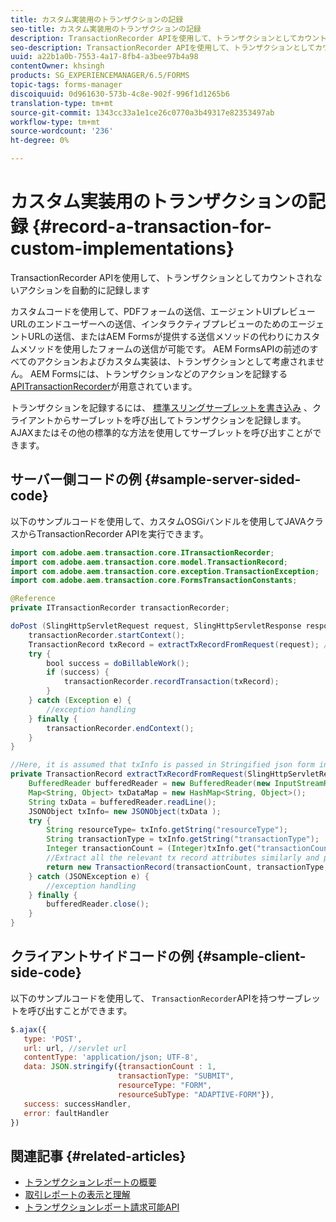 ```yaml
---
title: カスタム実装用のトランザクションの記録
seo-title: カスタム実装用のトランザクションの記録
description: TransactionRecorder APIを使用して、トランザクションとしてカウントされないアクションを自動的に記録します
seo-description: TransactionRecorder APIを使用して、トランザクションとしてカウントされないアクションを自動的に記録します
uuid: a22b1a0b-7553-4a17-8fb4-a3bee97b4a98
contentOwner: khsingh
products: SG_EXPERIENCEMANAGER/6.5/FORMS
topic-tags: forms-manager
discoiquuid: 0d961630-573b-4c8e-902f-996f1d1265b6
translation-type: tm+mt
source-git-commit: 1343cc33a1e1ce26c0770a3b49317e82353497ab
workflow-type: tm+mt
source-wordcount: '236'
ht-degree: 0%

---
```



# カスタム実装用のトランザクションの記録 {#record-a-transaction-for-custom-implementations}

TransactionRecorder APIを使用して、トランザクションとしてカウントされないアクションを自動的に記録します

カスタムコードを使用して、PDFフォームの送信、エージェントUIプレビューURLのエンドユーザーへの送信、インタラクティブプレビューのためのエージェントURLの送信、またはAEM Formsが提供する送信メソッドの代わりにカスタムメソッドを使用したフォームの送信が可能です。 AEM FormsAPIの前述のすべてのアクションおよびカスタム実装は、トランザクションとして考慮されません。 AEM Formsには、トランザクションなどのアクションを記録する [APITransactionRecorder](https://helpx.adobe.com/experience-manager/6-5/forms/javadocs/com/adobe/aem/transaction/core/ITransactionRecorder.html)が用意されています。

トランザクションを記録するには、 [標準スリングサーブレットを書き込み](https://helpx.adobe.com/experience-manager/using/custom-sling-servlets.html) 、クライアントからサーブレットを呼び出してトランザクションを記録します。 AJAXまたはその他の標準的な方法を使用してサーブレットを呼び出すことができます。

## サーバー側コードの例 {#sample-server-sided-code}

以下のサンプルコードを使用して、カスタムOSGiバンドルを使用してJAVAクラスからTransactionRecorder APIを実行できます。

```java
import com.adobe.aem.transaction.core.ITransactionRecorder;
import com.adobe.aem.transaction.core.model.TransactionRecord;
import com.adobe.aem.transaction.core.exception.TransactionException;
import com.adobe.aem.transaction.core.FormsTransactionConstants;

@Reference
private ITransactionRecorder transactionRecorder;

doPost (SlingHttpServletRequest request, SlingHttpServletResponse response) {
    transactionRecorder.startContext();
    TransactionRecord txRecord = extractTxRecordFromRequest(request); //extract transaction relevant data from request
    try {
        bool success = doBillableWork();
        if (success) {
            transactionRecorder.recordTransaction(txRecord);
        }
    } catch (Exception e) {
        //exception handling
    } finally {
        transactionRecorder.endContext();
    }
}

//Here, it is assumed that txInfo is passed in Stringified json form in the ajax call (in data parameter). You can pass txInfo from client in any way that you find suitable.
private TransactionRecord extractTxRecordFromRequest(SlingHttpServletRequest request) {
    BufferedReader bufferedReader = new BufferedReader(new InputStreamReader(request.getInputStream()));
    Map<String, Object> txDataMap = new HashMap<String, Object>();
    String txData = bufferedReader.readLine();
    JSONObject txInfo= new JSONObject(txData );
    try {
        String resourceType= txInfo.getString("resourceType");
        String transactionType = txInfo.getString("transactionType");
        Integer transactionCount = (Integer)txInfo.get("transactionCount");
        //Extract all the relevant tx record attributes similarly and pass them in Transaction Record constructor as per the java doc}
        return new TransactionRecord(transactionCount, transactionType, resourceType, ..);
    } catch (JSONException e) {
        //exception handling
    } finally {
        bufferedReader.close();
    }
}
```

## クライアントサイドコードの例 {#sample-client-side-code}

以下のサンプルコードを使用して、 `TransactionRecorder`APIを持つサーブレットを呼び出すことができます。

```javascript
$.ajax({
   type: 'POST',
   url: url, //servlet url
   contentType: 'application/json; UTF-8',
   data: JSON.stringify({transactionCount : 1,
                        transactionType: "SUBMIT",
                        resourceType: "FORM",
                        resourceSubType: "ADAPTIVE-FORM"}),
   success: successHandler,
   error: faultHandler
})
```

## 関連記事 {#related-articles}

* [トランザクションレポートの概要](/help/forms/using/transaction-reports-overview.md)
* [取引レポートの表示と理解](/help/forms/using/viewing-and-understanding-transaction-reports.md)
* [トランザクションレポート請求可能API](/help/forms/using/transaction-reports-billable-apis.md)

